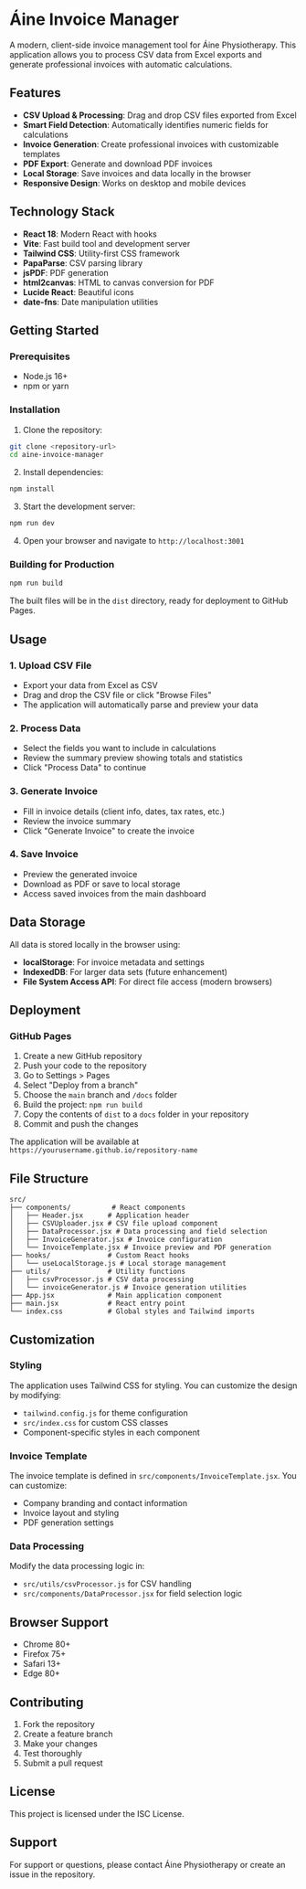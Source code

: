 # Áine Invoice Manager

A modern, client-side invoice management tool for Áine Physiotherapy. This application allows you to process CSV data from Excel exports and generate professional invoices with automatic calculations.

## Features

- **CSV Upload & Processing**: Drag and drop CSV files exported from Excel
- **Smart Field Detection**: Automatically identifies numeric fields for calculations
- **Invoice Generation**: Create professional invoices with customizable templates
- **PDF Export**: Generate and download PDF invoices
- **Local Storage**: Save invoices and data locally in the browser
- **Responsive Design**: Works on desktop and mobile devices

## Technology Stack

- **React 18**: Modern React with hooks
- **Vite**: Fast build tool and development server
- **Tailwind CSS**: Utility-first CSS framework
- **PapaParse**: CSV parsing library
- **jsPDF**: PDF generation
- **html2canvas**: HTML to canvas conversion for PDF
- **Lucide React**: Beautiful icons
- **date-fns**: Date manipulation utilities

## Getting Started

### Prerequisites

- Node.js 16+ 
- npm or yarn

### Installation

1. Clone the repository:
```bash
git clone <repository-url>
cd aine-invoice-manager
```

2. Install dependencies:
```bash
npm install
```

3. Start the development server:
```bash
npm run dev
```

4. Open your browser and navigate to `http://localhost:3001`

### Building for Production

```bash
npm run build
```

The built files will be in the `dist` directory, ready for deployment to GitHub Pages.

## Usage

### 1. Upload CSV File
- Export your data from Excel as CSV
- Drag and drop the CSV file or click "Browse Files"
- The application will automatically parse and preview your data

### 2. Process Data
- Select the fields you want to include in calculations
- Review the summary preview showing totals and statistics
- Click "Process Data" to continue

### 3. Generate Invoice
- Fill in invoice details (client info, dates, tax rates, etc.)
- Review the invoice summary
- Click "Generate Invoice" to create the invoice

### 4. Save Invoice
- Preview the generated invoice
- Download as PDF or save to local storage
- Access saved invoices from the main dashboard

## Data Storage

All data is stored locally in the browser using:
- **localStorage**: For invoice metadata and settings
- **IndexedDB**: For larger data sets (future enhancement)
- **File System Access API**: For direct file access (modern browsers)

## Deployment

### GitHub Pages

1. Create a new GitHub repository
2. Push your code to the repository
3. Go to Settings > Pages
4. Select "Deploy from a branch"
5. Choose the `main` branch and `/docs` folder
6. Build the project: `npm run build`
7. Copy the contents of `dist` to a `docs` folder in your repository
8. Commit and push the changes

The application will be available at `https://yourusername.github.io/repository-name`

## File Structure

```
src/
├── components/          # React components
│   ├── Header.jsx      # Application header
│   ├── CSVUploader.jsx # CSV file upload component
│   ├── DataProcessor.jsx # Data processing and field selection
│   ├── InvoiceGenerator.jsx # Invoice configuration
│   └── InvoiceTemplate.jsx # Invoice preview and PDF generation
├── hooks/              # Custom React hooks
│   └── useLocalStorage.js # Local storage management
├── utils/              # Utility functions
│   ├── csvProcessor.js # CSV data processing
│   └── invoiceGenerator.js # Invoice generation utilities
├── App.jsx             # Main application component
├── main.jsx            # React entry point
└── index.css           # Global styles and Tailwind imports
```

## Customization

### Styling
The application uses Tailwind CSS for styling. You can customize the design by modifying:
- `tailwind.config.js` for theme configuration
- `src/index.css` for custom CSS classes
- Component-specific styles in each component

### Invoice Template
The invoice template is defined in `src/components/InvoiceTemplate.jsx`. You can customize:
- Company branding and contact information
- Invoice layout and styling
- PDF generation settings

### Data Processing
Modify the data processing logic in:
- `src/utils/csvProcessor.js` for CSV handling
- `src/components/DataProcessor.jsx` for field selection logic

## Browser Support

- Chrome 80+
- Firefox 75+
- Safari 13+
- Edge 80+

## Contributing

1. Fork the repository
2. Create a feature branch
3. Make your changes
4. Test thoroughly
5. Submit a pull request

## License

This project is licensed under the ISC License.

## Support

For support or questions, please contact Áine Physiotherapy or create an issue in the repository. 